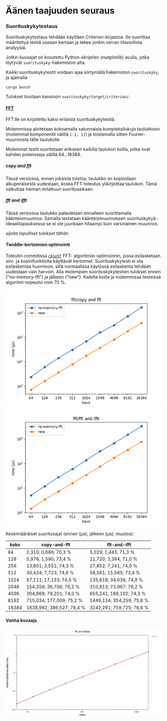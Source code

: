 # Äänen taajuuden seuraus

### Suorituskykytestaus

Suorituskykytestaus tehdään käyttäen Criterion-kirjastoa. Se suorittaa määriteltyä
testiä useaan kertaan ja tekee jonkin verran tilastollista analyysiä.

Jotkin kuvaajat on koostettu Python-skriptien (matplotlib) avulla, jotka löytyvät `suorituskyky`-hakemiston alta.

Kaikki suorituskykytestit voidaan ajaa siirtymällä hakemiston `suorituskyky`, ja ajamalla

```
cargo bench
```

Tulokset kootaan kansioon `suorituskyky/target/criterion/`.

#### [FFT](/suorituskyky/benches/fft_performance.rs)

FFT:lle on kirjoitettu kaksi erilaista suorituskykytestiä.

Molemmissa aloitetaan kokoamalla satunnaisia kompleksilukuja taulukkoon
(molemmat komponentit välillä `[-1, 1]`) ja toistamalla sitten Fourier-muunnosta
tälle taulukolle.

Molemmat testit suoritetaan erikseen kaikilla taulukon koilla, jotka ovat kahden potensseja välillä 64...16384.

##### copy and fft

Tässä versiossa, ennen jokaista toistoa, taulukko on kopioidaan alkuperäisestä uudestaan,
koska FFT-toteutus ylikirjoittaa taulukon. Tämä vaikuttaa hieman mitattuun suoritusaikaan. 

##### fft and ifft

Tässä versiossa taulukko palautetaan ennalleen suorittamalla käänteismuunnos. Samalla testataan
käänteismuunnoksen suorituskykyä - ideaalitapauksessa se ei ole juurikaan hitaampi kuin varsinainen
muunnos.

*sijoita lopulliset tulokset tähän*

#### Twiddle-kertoimien optimointi

Toteutin commitissa [`c61e5f`](https://github.com/ollpu/tiralabra/commit/c61e5fa048774b5c045c3f6e9a0a6dd175942291) FFT-
algoritmiin optimoinnin, jossa esilasketaan sini- ja kosinifunktioita käyttävät kertoimet. Suorituskykytesti
ei ota esilaskentaa huomioon, sillä normaalissa käytössä esilaskenta tehdään uudestaan vain harvoin.
Alla molempien suorituskykytestien tulokset ennen ("no-memory-fft") ja jälkeen ("new"). Kaikilla
koilla ja molemmissa testeissä algoritmi nopeutui noin 70 %.

![](suorituskykykuvaajat/fft_copy_vertailu.png)
![](suorituskykykuvaajat/fft_both_vertailu.png)

Keskimääräiset suoritusajat (ennen (µs); jälkeen (µs); muutos):

| koko  | copy-and-fft | fft-and-ifft |
| ----- | ------------ | ------------ |
| 64    | 2,310; 0,686; 70,3 %      | 5,029; 1,443; 71,3 % |
| 128   | 5,976; 1,590; 73,4 %      | 11,720; 3,394; 71,0 % |
| 256   | 13,801; 3,551; 74,3 %     | 27,852; 7,241; 74,0 % |
| 512   | 30,424; 7,723; 74,6 %     | 58,561; 15,565; 73,4 % |
| 1024  | 67,111; 17,133; 74,5 %    | 135,618; 34,036; 74,9 % |
| 2048  | 154,358; 36,706; 76,2 %   | 310,813; 73,967; 76,2 % |
| 4096  | 304,969; 79,201; 74,0 %   | 655,241; 168,102; 74,3 % |
| 8192  | 715,034; 177,009; 75,2 %  | 1449,134; 354,259; 75,6 % |
| 16384 | 1638,992; 386,527; 76,4 % | 3242,291; 759,725; 76,6 % |

#### Vanha kuvaaja

![](suorituskykykuvaajat/fft1.svg)
